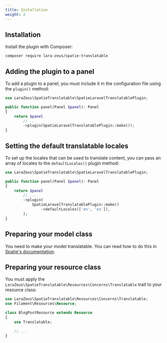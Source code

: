 ```yaml
---
title: Installation
weight: 2
---
```


## Installation

Install the plugin with Composer:

```bash
composer require lara-zeus/spatie-translatable
```

## Adding the plugin to a panel

To add a plugin to a panel, you must include it in the configuration file using the `plugin()` method:

```php
use LaraZeus\SpatieTranslatable\SpatieLaravelTranslatablePlugin;

public function panel(Panel $panel): Panel
{
    return $panel
        // ...
        ->plugin(SpatieLaravelTranslatablePlugin::make());
}
```

## Setting the default translatable locales

To set up the locales that can be used to translate content, you can pass an array of locales to the `defaultLocales()` plugin method:

```php
use LaraZeus\SpatieTranslatable\SpatieLaravelTranslatablePlugin;

public function panel(Panel $panel): Panel
{
    return $panel
        // ...
        ->plugin(
            SpatieLaravelTranslatablePlugin::make()
                ->defaultLocales(['en', 'es']),
        );
}
```

## Preparing your model class

You need to make your model translatable. You can read how to do this in [Spatie's documentation](https://spatie.be/docs/laravel-translatable/installation-setup#content-making-a-model-translatable).

## Preparing your resource class

You must apply the `LaraZeus\SpatieTranslatable\Resources\Concerns\Translatable` trait to your resource class:

```php
use LaraZeus\SpatieTranslatable\Resources\Concerns\Translatable;
use Filament\Resources\Resource;

class BlogPostResource extends Resource
{
    use Translatable;
    
    // ...
}
```
